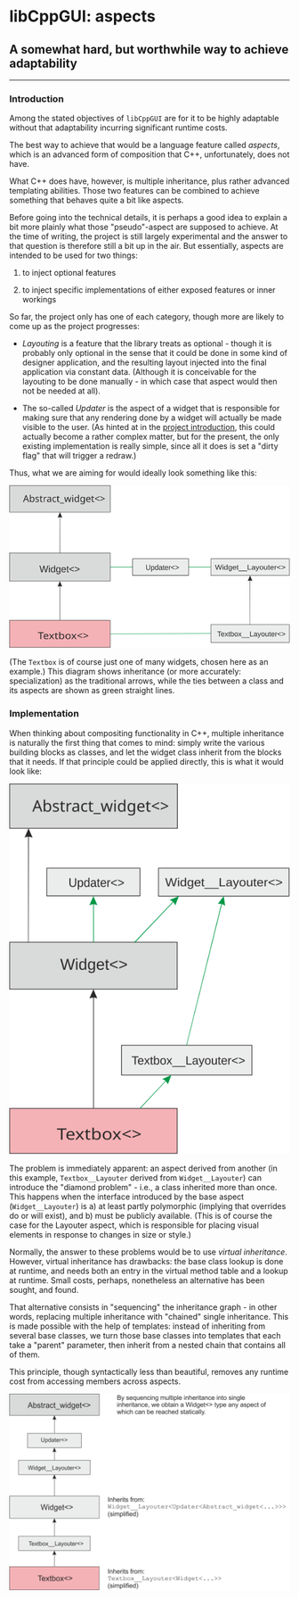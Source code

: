 libCppGUI: aspects
==================

A somewhat hard, but worthwhile way to achieve adaptability
----------------------------------------------------------

------------

### Introduction

Among the stated objectives of `libCppGUI` are for it to be highly adaptable without that adaptability incurring significant runtime costs.

The best way to achieve that would be a language feature called *aspects*, which is an advanced form of composition that C++, unfortunately, does not have.

What C++ does have, however, is multiple inheritance, plus rather advanced templating abilities. Those two features can be combined to achieve something that behaves quite a bit like aspects.

Before going into the technical details, it is perhaps a good idea to explain a bit more plainly what those "pseudo"-aspect are supposed to achieve. At the time of writing, the project is still largely experimental and the answer to that question is therefore still a bit up in the air. But essentially, aspects are intended to be used for two things:

1. to inject optional features

2. to inject specific implementations  of either exposed features or inner workings

So far, the project only has one of each category, though more are likely to come up as the project progresses:

- *Layouting* is a feature that the library treats as optional - though it is probably only optional in the sense that it could be done in some kind of designer application, and the resulting layout injected into the final application via constant data. (Although it is conceivable for the layouting to be done manually - in which case that aspect would then not be needed at all).

- The so-called *Updater* is the aspect of a widget that is responsible for making sure that any rendering done by a widget will actually be made visible to the user. (As hinted at in the [project introduction](../project_gui/project_gui.html#adapt_to_mo), this could actually become a rather complex matter, but for the present, the only existing implementation is really simple, since all it does is set a "dirty flag" that will trigger a redraw.)

Thus, what we are aiming for would ideally look something like this:

![Ideal aspect orientation](Aspects.svg?raw=true)

(The `Textbox` is of course just one of many widgets, chosen here as an example.) This diagram shows inheritance (or more accurately: specialization) as the traditional arrows, while the ties between a class and its aspects are shown as green straight lines.

### Implementation

When thinking about compositing functionality in C++, multiple inheritance is naturally the first thing that comes to mind: simply write the various building blocks as classes, and let the widget class inherit from the blocks that it needs. If that principle could be applied directly, this is what it would look like:

![Aspects via inheritance](Aspects_via_multiple_inheritance.svg?raw=true)

The problem is immediately apparent: an aspect derived from another (in this example, `Textbox__Layouter` derived from `Widget__Layouter`) can introduce the "diamond problem" - i.e., a class inherited more than once. This happens when the interface introduced by the base aspect (`Widget__Layouter`) is a) at least partly polymorphic (implying that overrides do or will exist), and b) must be publicly available. (This is of course the case for the Layouter aspect, which is responsible for placing visual elements in response to changes in size or style.)

Normally, the answer to these problems would be to use *virtual inheritance*. However, virtual inheritance has drawbacks: the base class lookup is done at runtime, and needs both an entry in the virtual method table and a lookup at runtime. Small costs, perhaps, nonetheless an alternative has been sought, and found.

That alternative consists in "sequencing" the inheritance graph - in other words, replacing multiple inheritance with "chained" single inheritance. This is made possible with the help of templates: instead of inheriting from several base classes, we turn those base classes into templates that each take a "parent" parameter, then inherit from a nested chain that contains all of them.

This principle, though syntactically less than beautiful, removes any runtime cost from accessing members across aspects.

![Aspect chaining](aspect-chaining.png)
